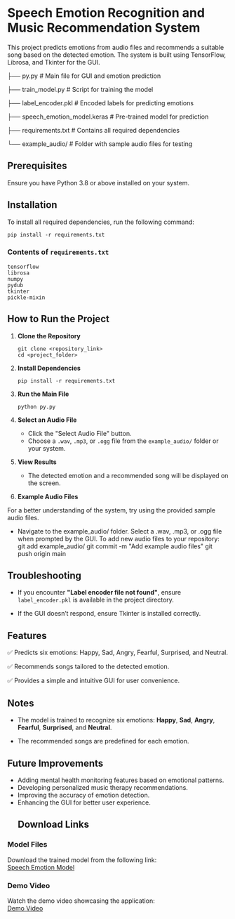 
# Speech Emotion Recognition and Music Recommendation System

This project predicts emotions from audio files and recommends a suitable song based on the detected emotion. The system is built using TensorFlow, Librosa, and Tkinter for the GUI.

├── py.py                           # Main file for GUI and emotion prediction

├── train_model.py                  # Script for training the model

├── label_encoder.pkl               # Encoded labels for predicting emotions

├── speech_emotion_model.keras      # Pre-trained model for prediction

├── requirements.txt                # Contains all required dependencies

└── example_audio/                   # Folder with sample audio files for testing

## Prerequisites
Ensure you have Python 3.8 or above installed on your system.

## Installation
To install all required dependencies, run the following command:
```
pip install -r requirements.txt
```

### Contents of `requirements.txt`
```
tensorflow
librosa
numpy
pydub
tkinter
pickle-mixin
```


## How to Run the Project
1. **Clone the Repository**
   ```
   git clone <repository_link>
   cd <project_folder>
   ```

2. **Install Dependencies**
   ```
   pip install -r requirements.txt
   ```

3. **Run the Main File**
   ```
   python py.py
   ```

4. **Select an Audio File**
   - Click the "Select Audio File" button.
   - Choose a `.wav`, `.mp3`, or `.ogg` file from the `example_audio/` folder or your system.

5. **View Results**
   - The detected emotion and a recommended song will be displayed on the screen.
     
6. **Example Audio Files**
   
For a better understanding of the system, try using the provided sample audio files.
  - Navigate to the example_audio/ folder.
    Select a .wav, .mp3, or .ogg file when prompted by the GUI.
    To add new audio files to your repository:
    git add example_audio/
    git commit -m "Add example audio files"
    git push origin main


## Troubleshooting

- If you encounter **"Label encoder file not found"**, ensure `label_encoder.pkl` is available in the project directory.
  
- If the GUI doesn’t respond, ensure Tkinter is installed correctly.

## Features

✅ Predicts six emotions: Happy, Sad, Angry, Fearful, Surprised, and Neutral.

✅ Recommends songs tailored to the detected emotion.

✅ Provides a simple and intuitive GUI for user convenience.


## Notes

- The model is trained to recognize six emotions: **Happy**, **Sad**, **Angry**, **Fearful**, **Surprised**, and **Neutral**.
  
- The recommended songs are predefined for each emotion.
  

## Future Improvements

- Adding mental health monitoring features based on emotional patterns.
- Developing personalized music therapy recommendations.
- Improving the accuracy of emotion detection.
- Enhancing the GUI for better user experience.
  ## Download Links

### Model Files
Download the trained model from the following link:  
[Speech Emotion Model](https://drive.google.com/drive/folders/1iUXbD9dmKPjw6krzw24dtQQY6KBEvYTw?usp=sharing)

### Demo Video
Watch the demo video showcasing the application:  
[Demo Video](https://www.loom.com/share/bbddcac2b84b46aa93333db6e23b894d?sid=03672b70-ba24-4c69-9d7b-3151b87d9e1e)


